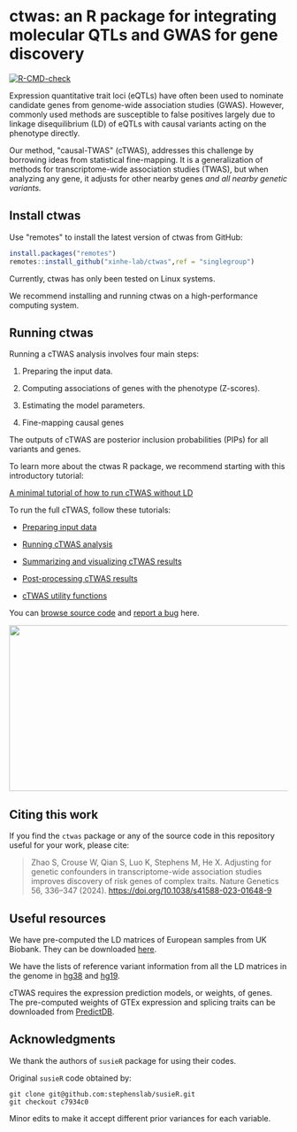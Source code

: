 # ctwas: an R package for integrating molecular QTLs and GWAS for gene discovery

[![R-CMD-check](https://github.com/xinhe-lab/ctwas/actions/workflows/R-CMD-check.yaml/badge.svg)](https://github.com/xinhe-lab/ctwas/actions/workflows/R-CMD-check.yaml)

Expression quantitative trait loci (eQTLs) have often been used to nominate candidate genes from genome-wide association studies (GWAS). However, commonly used methods are susceptible to false positives largely due to linkage disequilibrium (LD) of eQTLs with causal variants acting on the phenotype directly. 

Our method, "causal-TWAS" (cTWAS), addresses this challenge by borrowing ideas from statistical fine-mapping. It is a generalization of methods for transcriptome-wide association studies (TWAS), but when analyzing any gene, it adjusts for other nearby genes *and all nearby genetic variants.*

## Install ctwas

Use "remotes" to install the latest version of ctwas from GitHub: 

```r
install.packages("remotes")
remotes::install_github("xinhe-lab/ctwas",ref = "singlegroup")
```


Currently, ctwas has only been tested on Linux systems.
 
We recommend installing and running ctwas on a high-performance computing system.

## Running ctwas

Running a cTWAS analysis involves four main steps: 

1. Preparing the input data. 

2. Computing associations of genes with the phenotype (Z-scores). 

3. Estimating the model parameters. 

4. Fine-mapping causal genes 

The outputs of cTWAS are posterior inclusion probabilities (PIPs) for all variants and genes.

To learn more about the ctwas R package, we recommend starting with this introductory tutorial: 

[A minimal tutorial of how to run cTWAS without LD](https://xinhe-lab.github.io/singlegroup_ctwas/articles/minimal_tutorial.html) 

To run the full cTWAS, follow these tutorials:
    
- [Preparing input data](https://xinhe-lab.github.io/singlegroup_ctwas/articles/preparing_input_data.html) 

- [Running cTWAS analysis](https://xinhe-lab.github.io/singlegroup_ctwas/articles/ctwas_analysis.html)

- [Summarizing and visualizing cTWAS results](https://xinhe-lab.github.io/singlegroup_ctwas/articles/summarizing_results.html)

- [Post-processing cTWAS results](https://xinhe-lab.github.io/singlegroup_ctwas/articles/postprocessing.html)

- [cTWAS utility functions](https://xinhe-lab.github.io/singlegroup_ctwas/articles/utility_functions.html)

You can [browse source code](https://github.com/xinhe-lab/ctwas/tree/single_group) and [report a bug](https://github.com/xinhe-lab/ctwas/issues) here. 

<img style="display:block;margin:auto" width="700" height="300" src="man/figures/workflow.png">

## Citing this work

If you find the `ctwas` package or any of the source code in this
repository useful for your work, please cite:

> Zhao S, Crouse W, Qian S, Luo K, Stephens M, He X. 
> Adjusting for genetic confounders in transcriptome-wide association 
> studies improves discovery of risk genes of complex traits. 
> Nature Genetics 56, 336–347 (2024). 
> https://doi.org/10.1038/s41588-023-01648-9


## Useful resources

We have pre-computed the LD matrices of European samples from UK Biobank. 
They can be downloaded [here](https://uchicago.box.com/s/jqocacd2fulskmhoqnasrknbt59x3xkn). 

We have the lists of reference variant information from all the LD matrices in the genome in [hg38](https://uchicago.box.com/s/t089or92dkovv0epkrjvxq8r9db9ys99) and [hg19](https://uchicago.box.com/s/ufko2gjagcb693dob4khccqubuztb9pz).

cTWAS requires the expression prediction models, or weights, of genes. 
The pre-computed weights of GTEx expression and splicing traits can be downloaded from [PredictDB](https://predictdb.org/post/2021/07/21/gtex-v8-models-on-eqtl-and-sqtl/). 

## Acknowledgments

We thank the authors of `susieR` package for using their codes.

Original `susieR` code obtained by:
```
git clone git@github.com:stephenslab/susieR.git
git checkout c7934c0
```


Minor edits to make it accept different prior variances for each variable.


